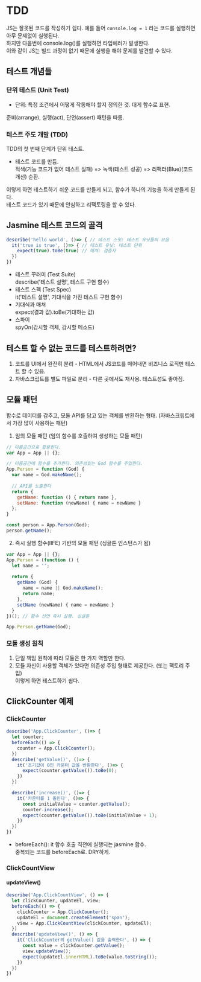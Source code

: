 # TDD
JS는 잘못된 코드를 작성하기 쉽다.
예를 들어 ``` console.log = 1 ``` 라는 코드를 실행하면 아무 문제없이 실행된다.  
하지만 다음번에 console.log()를 실행하면 타입에러가 발생한다.  
이와 같이 JS는 빌드 과정이 없기 때문에 실행을 해야 문제를 발견할 수 있다.  

## 테스트 개념들
### 단위 테스트 (Unit Test)
* 단위: 특정 조건에서 어떻게 작동해야 할지 정의한 것. 대게 함수로 표현.  

준비(arrange), 실행(act), 단언(assert) 패턴을 따름.

### 테스트 주도 개발 (TDD)
TDD의 첫 번째 단계가 단위 테스트.
* 테스트 코드를 만듬.  
적색(기능 코드가 없어 테스트 실패) => 녹색(테스트 성공) => 리팩터(Blue)(코드 개선) 순환.  

이렇게 하면 테스트하기 쉬운 코드를 만들게 되고, 함수가 하나의 기능을 하게 만들게 된다.  
테스트 코드가 있기 때문에 안심하고 리팩토링을 할 수 있다.

## Jasmine 테스트 코드의 골격
```javascript
describe('hello world', ()=> { // 테스트 스윗: 테스트 유닛들의 모음 
  it('true is true', ()=> { // 테스트 유닛: 테스트 단위
    expect(true).toBe(true) // 매쳐: 검증자 
  })
})
```
* 테스트 꾸러미 (Test Suite)  
describe('테스트 설명', 테스트 구현 함수)  
* 테스트 스펙 (Test Spec)  
it('테스트 설명', 기대식을 가진 테스트 구현 함수)  
* 기대식과 매쳐  
expect(결과 값).toBe(기대하는 값)  
* 스파이  
spyOn(감시할 객체, 감시할 메소드)

## 테스트 할 수 없는 코드를 테스트하려면?
1. 코드를 UI에서 완전히 분리 - HTML에서 JS코드를 떼어내면 비즈니스 로직만 테스트 할 수 있음.
2. 자바스크립트를 별도 파일로 분리 - 다른 곳에서도 재사용. 테스트성도 좋아짐.

## 모듈 패턴
함수로 데이터를 감추고, 모듈 API를 담고 있는 객체를 반환하는 형태. (자바스크립트에서 가장 많이 사용하는 패턴)  
1. 임의 모듈 패턴 (임의 함수를 호출하여 생성하는 모듈 패턴)
```javascript
// 이름공간으로 활용한다.
var App = App || {};

// 이름공간에 함수를 추가한다. 의존성있는 God 함수를 주입한다.
App.Person = function (God) {
  var name = God.makeName();
  
  // API를 노출한다
  return {
    getName: function () { return name },
    setName: function (newName) { name = newName }
  };
}

const person = App.Person(God);
person.getName();
```
2. 즉시 실행 함수(IIFE) 기반의 모듈 패턴 (싱글톤 인스턴스가 됨)
```javascript
var App = App || {};
App.Person = (function () {
  let name = '';
  
  return {
    getName (God) {
      name = name || God.makeName();
      return name;
    },
    setName (newName) { name = newName } 
  }
})(); // 함수 선언 즉시 실행. 싱글톤

App.Person.getName(God);
```
### 모듈 생성 원칙
1. 단일 책임 원칙에 따라 모듈은 한 가지 역할만 한다.
2. 모듈 자신이 사용할 객체가 있다면 의존성 주입 형태로 제공한다. (또는 팩토리 주입)  
이렇게 하면 테스트하기 쉽다.  

## ClickCounter 예제
### ClickCounter
```javascript
describe('App.ClickCounter', ()=> {
  let counter;
  beforeEach(() => {
    counter = App.ClickCounter();
  })
  describe('getValue()', ()=> {
    it('초기값이 0인 카운터 값을 반환한다', ()=> {
      expect(counter.getValue()).toBe(0);
    })
  })

  describe('increase()', ()=> {
    it('카운터를 1 올린다', ()=> {
      const initialValue = counter.getValue();
      counter.increase();
      expect(counter.getValue()).toBe(initialValue + 1);
    })
  })
})
```
* beforeEach(): it 함수 호출 직전에 실행되는 jasmine 함수.  
중복되는 코드를 beforeEach로. DRY하게.  
### ClickCountView
#### updateView()
```javascript
describe('App.ClickCountView', () => {
  let clickCounter, updateEl, view;
  beforeEach(() => {
    clickCounter = App.ClickCounter();
    updateEl = document.createElement('span');
    view = App.ClickCountView(clickCounter, updateEl);
  })
  describe('updateView()', () => {
    it('ClickCounter의 getValue() 값을 출력한다', () => {
      const value = clickCounter.getValue();
      view.updateView();
      expect(updateEl.innerHTML).toBe(value.toString());
    })
  })
})
```
